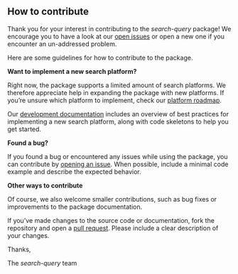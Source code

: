## How to contribute

Thank you for your interest in contributing to the *search-query* package!
We encourage you to have a look at our [open issues](https://github.com/CoLRev-Environment/search-query/issues) or open a new one if you encounter an un-addressed problem.

Here are some guidelines for how to contribute to the package.

**Want to implement a new search platform?**

Right now, the package supports a limited amount of search platforms.
We therefore appreciate help in expanding the package with new platforms.
If you’re unsure which platform to implement, check our [platform roadmap](https://github.com/CoLRev-Environment/search-query/issues/46).

Our [development documentation](https://colrev-environment.github.io/search-query/dev_docs/overview.html) includes an overview of best practices for implementing a new search platform, along with code skeletons to help you get started.

**Found a bug?**

If you found a bug or encountered any issues while using the package, you can contribute by [opening an issue](https://github.com/CoLRev-Environment/search-query/issues/new).
When possible, include a minimal code example and describe the expected behavior.

**Other ways to contribute**

Of course, we also welcome smaller contributions, such as bug fixes or improvements to the package documentation.
<!-- TODO: Include guide for contributing to docs? -->

If you’ve made changes to the source code or documentation, fork the repository and open a [pull request](https://github.com/CoLRev-Environment/search-query/compare).
Please include a clear description of your changes.

Thanks,

The *search-query* team
